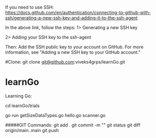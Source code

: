 If you need to use SSH:
https://docs.github.com/en/authentication/connecting-to-github-with-ssh/generating-a-new-ssh-key-and-adding-it-to-the-ssh-agent

In the above link, follow the steps:
1> Generating a new SSH key

2> Adding your SSH key to the ssh-agent


Then:
Add the SSH public key to your account on GitHub. For more information, see "Adding a new SSH key to your GitHub account."

#Clone:
git clone git@github.com:viveks4grps/learnGo.git

# learnGo

Learning Go:

cd learnGo/trials

go run getSizeDataTypes.go hello.go scanner.go


#####GIT Commands:
git add .
git commit -m "<Commit Message>"
git status
git diff origin/main..main
git push
